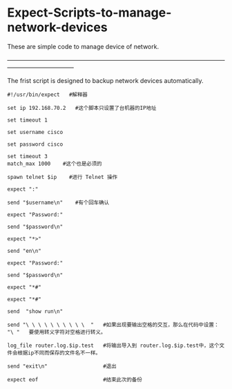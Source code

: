# Expect-Scripts-to-manage-network-devices
These are simple code to manage device of network.

———————————————————————————————————————————————

The frist script is designed to backup network devices automatically.


    #!/usr/bin/expect   #解释器

    set ip 192.168.70.2   #这个脚本只设置了台机器的IP地址

    set timeout 1

    set username cisco

    set password cisco

    set timeout 3            
    match_max 1000    #这个也是必须的

    spawn telnet $ip    #进行 Telnet 操作

    expect ":"

    send "$username\n"    #有个回车确认

    expect "Password:"

    send "$password\n"

    expect "*>"

    send "en\n"

    expect "Password:"

    send "$password\n"

    expect "*#"

    expect "*#"

    send  "show run\n" 

    send "\ \ \ \ \ \ \ \ \ \  "   #如果出现要输出空格的交互，那么在代码中设置： "\ "   要使用转义字符对空格进行转义。

    log_file router.log.$ip.test   #将输出导入到 router.log.$ip.test中，这个文件会根据ip不同而保存的文件名不一样。

    send "exit\n"                  #退出

    expect eof                     #结束此次的备份 

